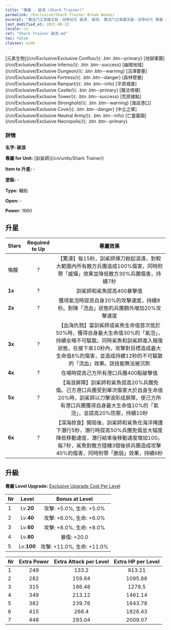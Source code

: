```yaml
---
title: "專屬 - 破浪 (Shark Trainer)"
permalink: /Exclusive/Shark Trainer Break Waves/
excerpt: "魔法门之英雄无敌：战争纪元 破浪. 破浪. 魔法门之英雄无敌：战争纪元 專屬 破浪. 訓鯊師 專屬."
last_modified_at: 2021-06-22
locale: cn
ref: "Shark Trainer 破浪.md"
toc: false
classes: wide
---
```

 [元素生物](/cn/Exclusive/Exclusive Conflux/){: .btn .btn--primary} [地獄軍團](/cn/Exclusive/Exclusive Inferno/){: .btn .btn--success} [幽暗地城](/cn/Exclusive/Exclusive Dungeon/){: .btn .btn--warning} [沼澤要塞](/cn/Exclusive/Exclusive Fortress/){: .btn .btn--danger} [森林壁壘](/cn/Exclusive/Exclusive Rampart/){: .btn .btn--info} [平原城堡](/cn/Exclusive/Exclusive Castle/){: .btn .btn--primary} [魔法塔樓](/cn/Exclusive/Exclusive Tower/){: .btn .btn--success} [荒原據點](/cn/Exclusive/Exclusive Stronghold/){: .btn .btn--warning} [海盜港口](/cn/Exclusive/Exclusive Cove/){: .btn .btn--danger} [中立之軍](/cn/Exclusive/Exclusive Neutral Army/){: .btn .btn--info} [亡靈墓園](/cn/Exclusive/Exclusive Necropolis/){: .btn .btn--primary} 

### 詳情
 **名字: 破浪** 

 **專屬 for Unit:** [訓鯊師](/cn/units/Shark Trainer/) 

 **Item to 升星:** -

 **塗裝:** -

 **Type:** 輔助

 **Open:** -

 **Power:** 1660

## 升星

  |     Stars    |  Required to Up | 專屬效果 |
  |:-------------|:---------------:|:---------------:|
  |  喚醒  | ? | 【驚濤】每15秒，訓鯊師揮刀掀起浪濤，對較大範圍內所有敵方兵團造成100%傷害，同時附帶「威懾」效果並降低敵方30%兵團傷害，持續7秒 |
  | **1x** <i class="fas fa-star"/> | ? | 訓鯊師和鯊魚提高400暴擊值 |
  | **2x** <i class="fas fa-star"/> | ? | 獲得氣泡時提高自身20%的攻擊速度，持續8秒。對陣「流血」狀態的兵團額外增加20%攻擊速度 |
  | **3x** <i class="fas fa-star"/> | ? | 【血海仇戮】當訓鯊師或鯊魚生命值首次低於50%時，獲得自身最大生命值30%的「氣泡」，持續全場不可驅散。同時鯊魚和訓鯊師進入報復狀態，在接下來10秒內，攻擊對目標造成最大生命值8%的傷害，並造成持續12秒的不可驅散的「流血」效果。該技能無法被沉默 |
  | **4x** <i class="fas fa-star"/> | ? | 在場時提高己方所有港口兵團400點破擊值 |
  | **5x** <i class="fas fa-star"/> | ? | 【海浪屏障】訓鯊師和鯊魚提高20%兵團免傷。己方港口兵團受到單次傷害大於自身生命值20%時，訓鯊師以刀擊浪形成屏障，使己方所有港口兵團獲得自身最大生命值10%的「氣泡」，並提高20%防禦，持續10秒 |
  | **6x** <i class="fas fa-star"/> | ? | 【深海掠食】開局後，訓鯊師和鯊魚在海洋掩護下潛行5秒，潛行時提高50%兵團免傷並大幅度降低移動速度，潛行結束後移動速度增加100。每7秒，鯊魚對敵方隨機3個後排兵團造成攻擊40%的傷害，同時附帶「脆弱」效果，持續6秒 |


## 升級
 **專屬 Level Upgrade:** [Exclusive Upgrade Cost Per Level](/Exclusive/ExclusiveUpgradeCostPerLevel/)

  |  Nr  |   Level  | Bonus at Level |
  |:-----|:--------:|:--------------:|
  | 1 | Lv.**20** | 攻擊: +5.0%, 生命: +5.0% |
  | 2 | Lv.**40** | 攻擊: +6.0%, 生命: +6.0% |
  | 3 | Lv.**60** | 攻擊: +8.0%, 生命: +8.0% |
  | 4 | Lv.**80** | 暴傷: +20.0 |
  | 5 | Lv.**100** | 攻擊: +11.0%, 生命: +11.0% |


  |  Nr  |  Extra Power | Extra Attack per Level | Extra HP per Level |
  |:-----|:--------:|:--------:|:--------:|
  | 1 | 249 | 133.2 | 913.21 |
  | 2 | 282 | 159.84 | 1095.86 |
  | 3 | 315 | 186.48 | 1278.5 |
  | 4 | 349 | 213.12 | 1461.14 |
  | 5 | 382 | 239.76 | 1643.78 |
  | 6 | 415 | 266.4 | 1826.43 |
  | 7 | 448 | 293.04 | 2009.07 |


